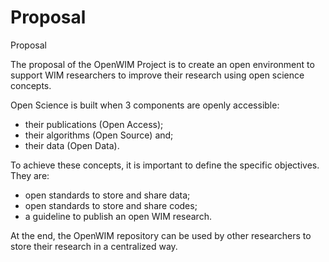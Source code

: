# Proposal

Proposal

The proposal of the OpenWIM Project is to create an open environment to support WIM researchers to improve their research using open science concepts.

Open Science is built when 3 components are openly accessible:

* their publications (Open Access);
* their algorithms (Open Source) and;
* their data (Open Data).

To achieve these concepts, it is important to define the specific objectives. They are:

* open standards to store and share data;
* open standards to store and share codes;
* a guideline to publish an open WIM research.

At the end, the OpenWIM repository can be used by other researchers to store their research in a centralized way.
